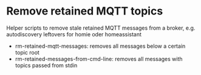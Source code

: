 # Remove retained MQTT topics
Helper scripts to remove stale retained MQTT messages from a broker, e.g. autodiscovery leftovers for homie oder homeassistant

* rm-retained-mqtt-messages:  removes all messages below a certain topic root
* rm-retained-messages-from-cmd-line: removes all messages with topics passed from stdin